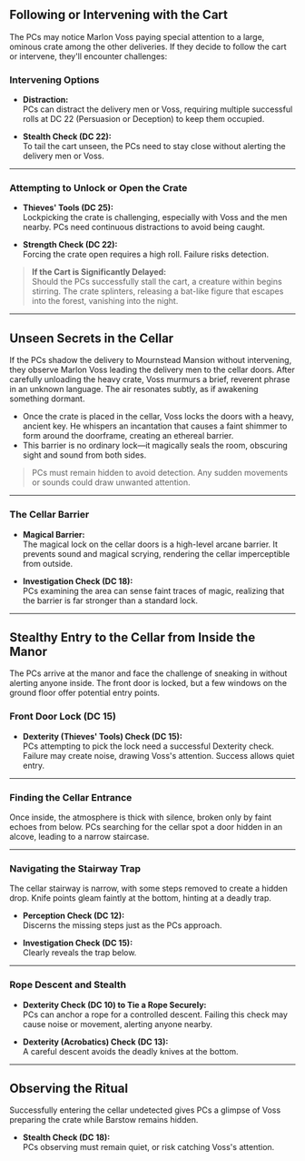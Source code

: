 

## Following or Intervening with the Cart

The PCs may notice Marlon Voss paying special attention to a large, ominous crate among the other deliveries. If they decide to follow the cart or intervene, they'll encounter challenges:

### Intervening Options

- **Distraction:**  
  PCs can distract the delivery men or Voss, requiring multiple successful rolls at DC 22 (Persuasion or Deception) to keep them occupied.

- **Stealth Check (DC 22):**  
  To tail the cart unseen, the PCs need to stay close without alerting the delivery men or Voss.

---

### Attempting to Unlock or Open the Crate

- **Thieves' Tools (DC 25):**  
  Lockpicking the crate is challenging, especially with Voss and the men nearby. PCs need continuous distractions to avoid being caught.

- **Strength Check (DC 22):**  
  Forcing the crate open requires a high roll. Failure risks detection.

> **If the Cart is Significantly Delayed:**  
> Should the PCs successfully stall the cart, a creature within begins stirring. The crate splinters, releasing a bat-like figure that escapes into the forest, vanishing into the night.

---

## Unseen Secrets in the Cellar

If the PCs shadow the delivery to Mournstead Mansion without intervening, they observe Marlon Voss leading the delivery men to the cellar doors. After carefully unloading the heavy crate, Voss murmurs a brief, reverent phrase in an unknown language. The air resonates subtly, as if awakening something dormant.

- Once the crate is placed in the cellar, Voss locks the doors with a heavy, ancient key. He whispers an incantation that causes a faint shimmer to form around the doorframe, creating an ethereal barrier.  
- This barrier is no ordinary lock—it magically seals the room, obscuring sight and sound from both sides.

> PCs must remain hidden to avoid detection. Any sudden movements or sounds could draw unwanted attention.

---

### The Cellar Barrier

- **Magical Barrier:**  
  The magical lock on the cellar doors is a high-level arcane barrier. It prevents sound and magical scrying, rendering the cellar imperceptible from outside.

- **Investigation Check (DC 18):**  
  PCs examining the area can sense faint traces of magic, realizing that the barrier is far stronger than a standard lock.

---

## Stealthy Entry to the Cellar from Inside the Manor

The PCs arrive at the manor and face the challenge of sneaking in without alerting anyone inside. The front door is locked, but a few windows on the ground floor offer potential entry points.

### Front Door Lock (DC 15)

- **Dexterity (Thieves' Tools) Check (DC 15):**  
  PCs attempting to pick the lock need a successful Dexterity check. Failure may create noise, drawing Voss's attention. Success allows quiet entry.

---

### Finding the Cellar Entrance

Once inside, the atmosphere is thick with silence, broken only by faint echoes from below. PCs searching for the cellar spot a door hidden in an alcove, leading to a narrow staircase.

---

### Navigating the Stairway Trap

The cellar stairway is narrow, with some steps removed to create a hidden drop. Knife points gleam faintly at the bottom, hinting at a deadly trap.

- **Perception Check (DC 12):**  
  Discerns the missing steps just as the PCs approach.

- **Investigation Check (DC 15):**  
  Clearly reveals the trap below.

---

### Rope Descent and Stealth

- **Dexterity Check (DC 10) to Tie a Rope Securely:**  
  PCs can anchor a rope for a controlled descent. Failing this check may cause noise or movement, alerting anyone nearby.

- **Dexterity (Acrobatics) Check (DC 13):**  
  A careful descent avoids the deadly knives at the bottom.

---

## Observing the Ritual

Successfully entering the cellar undetected gives PCs a glimpse of Voss preparing the crate while Barstow remains hidden.

- **Stealth Check (DC 18):**  
  PCs observing must remain quiet, or risk catching Voss's attention.

